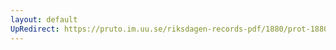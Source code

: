 ```yaml
---
layout: default
UpRedirect: https://pruto.im.uu.se/riksdagen-records-pdf/1880/prot-1880--ak--042.pdf
---
```

